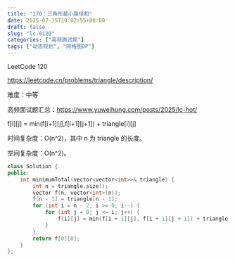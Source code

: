 ```yaml
---
title: "170：三角形最小路径和"
date: 2025-07-15T19:02:55+08:00
draft: false
slug: "lc-0120"
categories: ["高频面试题"]
tags: ["动态规划", "网格图DP"]
---
```


LeetCode 120

https://leetcode.cn/problems/triangle/description/

难度：中等

高频面试题汇总：https://www.yuweihung.com/posts/2025/lc-hot/

f[i][j] = min(f[i+1][j],f[i+1][j+1]) + triangle[i][j]

时间复杂度：O(n^2)，其中 n 为 triangle 的长度。

空间复杂度：O(n^2)。

<!--more-->

```cpp
class Solution {
public:
    int minimumTotal(vector<vector<int>>& triangle) {
        int n = triangle.size();
        vector f(n, vector<int>(n));
        f[n - 1] = triangle[n - 1];
        for (int i = n - 2; i >= 0; i--) {
            for (int j = 0; j <= i; j++) {
                f[i][j] = min(f[i + 1][j], f[i + 1][j + 1]) + triangle[i][j];
            }
        }
        return f[0][0];
    }
};
```
